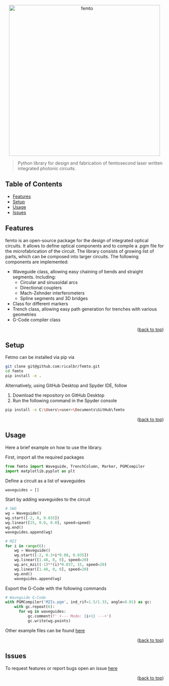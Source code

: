 <div id="top"></div>
<!-- PROJECT LOGO -->
<br />
<div align="center">
  <a href="https://github.com/github_username/repo_name">
    <img src="https://user-images.githubusercontent.com/45992199/169658724-72260dc7-26c5-4ff4-bdbb-a0ff6635d893.png" alt="femto" width="480">
  </a>
</div>

> Python library for design and fabrication of femtosecond laser written integrated photonic circuits.

## Table of Contents
* [Features](#features)
* [Setup](#setup)
* [Usage](#usage)
* [Issues](#issues)
<!-- * [License](#license) -->

## Features
femto is an open-source package for the design of integrated optical circuits. It allows to define optical components and to compile a .pgm file for the microfabrication of the circuit. The library consists of growing list of parts, which can be composed into larger circuits.
The following components are implemented:
* Waveguide class, allowing easy chaining of bends and straight segments. Including:
  * Circular and sinusoidal arcs
  * Directional couplers 
  * Mach-Zehnder interferometers
  * Spline segments and 3D bridges
* Class for different markers
* Trench class, allowing easy path generation for trenches with various geometries
* G-Code compiler class

<p align="right">(<a href="#top">back to top</a>)</p>


## Setup
Fetmo can be installed via pip via
```bash
git clone git@github.com:ricalbr/femto.git
cd femto
pip install -e .
```

Alternatively, using GitHub Desktop and Spyder IDE, follow

1. Download the repository on GitHub Desktop 
2. Run the following command in the Spyder console
```bash
pip install -e C:\Users\<user>\Documents\GitHub\femto
```
<p align="right">(<a href="#top">back to top</a>)</p>


## Usage
Here a brief example on how to use the library.

First, import all the required packages
```python
from femto import Waveguide, TrenchColumn, Marker, PGMCompiler
import matplotlib.pyplot as plt
```

Define a circuit as a list of waveguides
```python
waveguides = []
```

Start by adding waveguides to the circuit
```python
# SWG
wg = Waveguide()
wg.start([-2, 0, 0.035])
wg.linear([25, 0.0, 0.0], speed=speed)
wg.end()
waveguides.append(wg)

# MZI
for i in range(6):
    wg = Waveguide()
    wg.start([-2, 0.3+i*0.08, 0.035])
    wg.linear([1.48, 0, 0], speed=20)
    wg.arc_mzi((-1)**(i)*0.037, 15, speed=20)
    wg.linear([1.48, 0, 0], speed=20)
    wg.end()
    waveguides.append(wg)
```

Export the G-Code with the following commands
```python
# Waveguide G-Code
with PGMCompiler('MZIs.pgm', ind_rif=1.5/1.33, angle=0.01) as gc:
    with gc.repeat(6):
      for wg in waveguides:
          gc.comment(f' +--- Modo: {i+1} ---+')
          gc.write(wg.points)
```
Other example files can be found [here](https://github.com/ricalbr/femto/tree/main/examples)

<p align="right">(<a href="#top">back to top</a>)</p>

## Issues
To request features or report bugs open an issue [here](https://github.com/ricalbr/femto/issues)

<p align="right">(<a href="#top">back to top</a>)</p>
